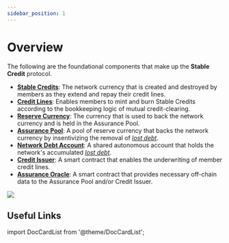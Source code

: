 ```yaml
---
sidebar_position: 1
---
```


# Overview

The following are the foundational components that make up the **Stable Credit** protocol.

- [**Stable Credits**](/docs/overview/community-currency): The network currency that is created and destroyed by members as they extend and repay their credit lines.
- [**Credit Lines**](/docs/overview/community-currency): Enables members to mint and burn Stable Credits according to the bookkeeping logic of mutual credit-clearing.
- [**Reserve Currency**](/docs/overview/credit-assurance): The currency that is used to back the network currency and is held in the Assurance Pool.
- [**Assurance Pool**](/docs/overview/credit-assurance): A pool of reserve currency that backs the network currency by insentivizing the removal of [_lost debt_](/).
- [**Network Debt Account**](/docs/overview/lost-debt): A shared autonomous account that holds the network's accumulated [_lost debt_](/).
- [**Credit Issuer**](/docs/overview/credit-issuance): A smart contract that enables the underwriting of member credit lines.
- [**Assurance Oracle**](/docs/overview/credit-assurance#credit-risk): A smart contract that provides necessary off-chain data to the Assurance Pool and/or Credit Issuer.

<img src="/img/stable-credit-overview.png" />

## Useful Links

import DocCardList from '@theme/DocCardList';

<DocCardList />
